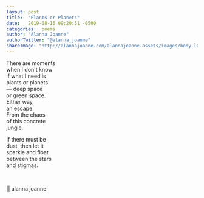 ```yaml
---
layout: post
title:  "Plants or Planets"
date:   2019-08-16 09:20:51 -0500
categories:  poems
author: "Alanna Joanne" 
authorTwitter: "@alanna_joanne"
shareImage: "http://alannajoanne.com/alannajoanne.assets/images/body-language.jpg"
---
```


<div class="poem">
<P>
There are moments
<br>
when I don't know
<br>
if what I need is
<br>
plants or planets
<br>
— deep space
<br>
or green space.
<br>
Either way,
<br>
an escape.
<br>
From the chaos
<br>
of this concrete
<br>
jungle.
<p>


<p>
If there must be
<br>
dust, then let it
<br>
sparkle and float
<br>
between the stars
<br>
and stigmas.
</p>

<br>
<p>
|| alanna joanne
</p>